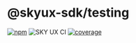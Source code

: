 # @skyux-sdk/testing

[![npm](https://img.shields.io/npm/v/@skyux-sdk/testing.svg)](https://www.npmjs.com/package/@skyux-sdk/testing)
![SKY UX CI](https://github.com/blackbaud/skyux-sdk-testing/workflows/SKY%20UX%20CI/badge.svg)
[![coverage](https://codecov.io/gh/blackbaud/skyux-sdk-testing/branch/master/graphs/badge.svg?branch=master)](https://codecov.io/gh/blackbaud/skyux-sdk-testing/branch/master)

